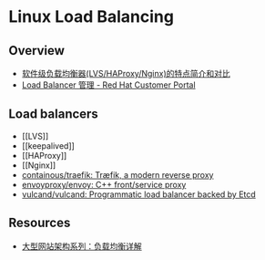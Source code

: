 # Linux Load Balancing

## Overview

- [软件级负载均衡器(LVS/HAProxy/Nginx)的特点简介和对比](http://xstarcd.github.io/wiki/sysadmin/LVS_Nginx_HAProxy_comp.html)
- [Load Balancer 管理 - Red Hat Customer Portal](https://access.redhat.com/documentation/zh-TW/Red_Hat_Enterprise_Linux/7/html/Load_Balancer_Administration/index.html)

## Load balancers

- [[LVS]]
- [[keepalived]]
- [[HAProxy]]
- [[Nginx]]
- [containous/traefik: Træfik, a modern reverse proxy](https://github.com/containous/traefik)
- [envoyproxy/envoy: C++ front/service proxy](https://github.com/lyft/envoy)
- [vulcand/vulcand: Programmatic load balancer backed by Etcd](https://github.com/vulcand/vulcand)

## Resources

- [大型网站架构系列：负载均衡详解](https://mp.weixin.qq.com/s?__biz=MzAxNzMwOTQ0NA%3D%3D&mid=2653354620&idx=4&sn=8e6e02a94f614c18449244375b028418)
